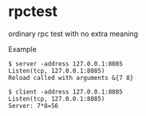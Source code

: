 # rpctest
ordinary rpc test with no extra meaning

Example
```
$ server -address 127.0.0.1:8085
Listen(tcp, 127.0.0.1:8085)
Reload called with arguments &{7 8}
```

```
$ client -address 127.0.0.1:8085
Listen(tcp, 127.0.0.1:8085)
Server: 7*8=56
```
